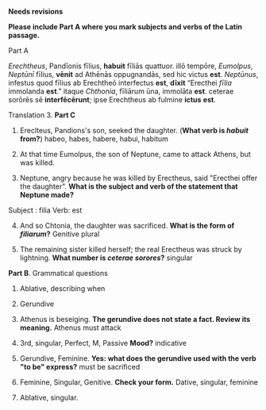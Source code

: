 **Needs revisions**

**Please include Part A where you mark subjects and verbs of the Latin passage.**

Part A

*Erechtheus*, Pandīonis fīlius, **habuit** fīliās quattuor. illō tempōre, *Eumolpus*, *Neptūnī* fīlius, **vēnit** ad Athēnās oppugnandās, sed hic victus **est**. *Neptūnus*, infestus quod fīlius ab Erechtheō interfectus **est**, **dīxit** “Erecthei *fīlia* immolanda **est**.” itaque *Chthonia*, fīliārum ūna, immolāta **est**. ceterae sorōrēs sē **interfēcērunt**; ipse Erechtheus ab fulmine **ictus** **est**.


Translation 3.  **Part C**

1. Ereclteus, Pandions's son, seeked the daughter. (**What verb is *habuit* from?**) habeo, habes, habere, habui, habitum

2. At that time Eumolpus, the son of Neptune, came to attack Athens, but was killed.

3. Neptune, angry because he was killed by Erectheus, said "Erecthei offer the daughter".  **What is the subject and verb of the statement that Neptune made?** 

Subject : filia Verb: est

4. And so Chtonia, the daughter was sacrificed.  **What is the form of *filiarum*?** Genitive plural

5. The remaining sister killed herself; the real Erectheus was struck by lightning.  **What number is *ceterae sorores*?** singular



**Part B**.  Grammatical questions

1. Ablative, describing when

2. Gerundive

3. Athenus is beseiging.  **The gerundive does not state a fact.  Review its meaning.** Athenus must attack

4. 3rd, singular, Perfect, M, Passive **Mood?** indicative

5. Gerundive, Feminine.  **Yes:  what does the gerundive used with the verb "to be" express?** must be sacrificed

6. Feminine, Singular, Genitive.  **Check your form.** Dative, singular, feminine

7. Ablative, singular. 
